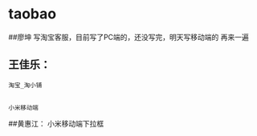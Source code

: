 # taobao


##廖坤
    写淘宝客服，目前写了PC端的，还没写完，明天写移动端的
    再来一遍

## 王佳乐：

	淘宝_淘小铺


	小米移动端

##黄惠江：
                小米移动端下拉框

